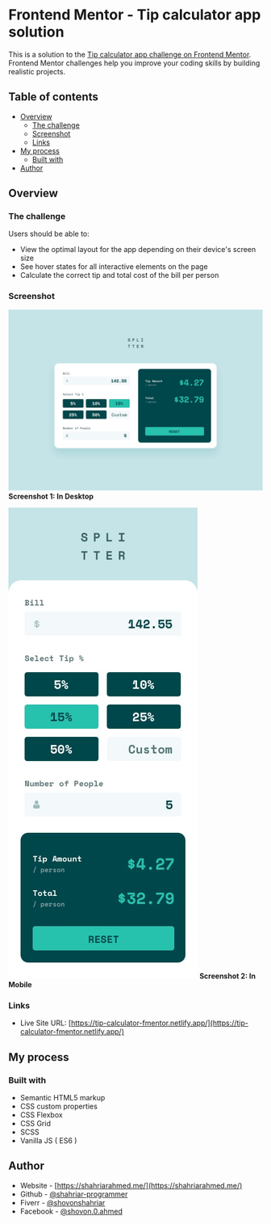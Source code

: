 # Frontend Mentor - Tip calculator app solution

This is a solution to the [Tip calculator app challenge on Frontend Mentor](https://www.frontendmentor.io/challenges/tip-calculator-app-ugJNGbJUX). Frontend Mentor challenges help you improve your coding skills by building realistic projects.

## Table of contents

- [Overview](#overview)
  - [The challenge](#the-challenge)
  - [Screenshot](#Screenshot)
  - [Links](#links)
- [My process](#my-process)
  - [Built with](#built-with)
- [Author](#author)


## Overview

### The challenge

Users should be able to:

- View the optimal layout for the app depending on their device's screen size
- See hover states for all interactive elements on the page
- Calculate the correct tip and total cost of the bill per person

### Screenshot

![](./design/screenshot-desktop.jpg)
**Screenshot 1: In Desktop**

![](./design/screenshot-mobile.jpg)
**Screenshot 2: In Mobile**

### Links

- Live Site URL: [https://tip-calculator-fmentor.netlify.app/](https://tip-calculator-fmentor.netlify.app/)

## My process

### Built with

- Semantic HTML5 markup
- CSS custom properties
- CSS Flexbox
- CSS Grid
- SCSS
- Vanilla JS ( ES6 )

## Author

- Website - [https://shahriarahmed.me/](https://shahriarahmed.me/)
- Github - [@shahriar-programmer](https://www.github.com/shahriar-programmer)
- Fiverr - [@shovonshahriar](https://www.fiverr.com/shovonshahriar)
- Facebook - [@shovon.0.ahmed](https://www.facebook.com/shovon.0.ahmed)
